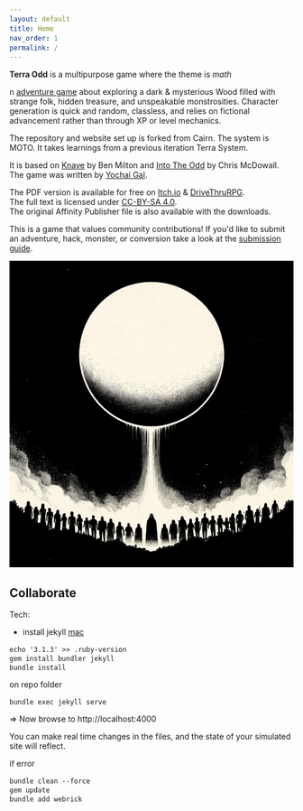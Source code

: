 ```yaml
---
layout: default
title: Home
nav_order: 1
permalink: /
---
```


**Terra Odd** is a multipurpose game where the theme is   $math$

n [adventure game](http://questingblog.com/adventure-game-vs-osr) about exploring a dark & mysterious Wood filled with strange folk, hidden treasure, and unspeakable monstrosities. Character generation is quick and random, classless, and relies on fictional advancement rather than through XP or level mechanics. 


The repository and website set up is forked from Cairn.
The system is MOTO.
It takes learnings from a previous iteration Terra System.

It is based on [Knave](https://www.drivethrurpg.com/product/250888/Knave) by Ben Milton and [Into The Odd](https://chrismcdee.itch.io/electric-bastionland) by Chris McDowall. The game was written by [Yochai Gal](https://newschoolrevolution.com).

The PDF version is available for free on [Itch.io](https://yochaigal.itch.io/cairn) & [DriveThruRPG](https://www.drivethrurpg.com/product/330809/Cairn).  
The full text is licensed under [CC-BY-SA 4.0](https://creativecommons.org/licenses/by-sa/4.0/).  
The original Affinity Publisher file is also available with the downloads.

This is a game that values community contributions! If you'd like to submit an adventure, hack, monster, or conversion take a look at the [submission guide](/submissions/submission-guide).

<p></p>

![poster](img/poster.png)



## Collaborate


Tech:

- install jekyll [mac](https://jekyllrb.com/docs/installation/macos/)

````
echo '3.1.3' >> .ruby-version
gem install bundler jekyll
bundle install

````

on repo folder


```
bundle exec jekyll serve
```
=> Now browse to http://localhost:4000

You can make real time changes in the files, and the state of your simulated site will reflect.

if error


```
bundle clean --force
gem update
bundle add webrick
```

